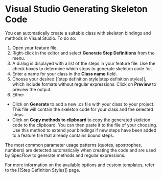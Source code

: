 # Visual Studio Generating Skeleton Code

You can automatically create a suitable class with skeleton bindings and methods in Visual Studio. To do so:

1. Open your feature file.
1. Right-click in the editor and select **Generate Step Definitions** from the menu. 
1. A dialog is displayed with a list of the steps in your feature file. Use the check boxes to determine which steps to generate skeleton code for.
1. Enter a name for your class in the **Class name** field.
1. Choose your desired [[step definition style|step definition styles]], which include formats without regular expressions. Click on **Preview** to preview the output.
1. Either  
  * Click on **Generate** to add a new .cs file with your class to your project. This file will contain the skeleton code for your class and the selected steps.  
  * Click on **Copy methods to clipboard** to copy the generated skeleton code to the clipboard. You can then paste it to the file of your choosing. Use this method to extend your bindings if new steps have been added to a feature file that already contains bound steps.

The most common parameter usage patterns (quotes, apostrophes, numbers) are detected automatically when creating the code and are used by SpecFlow to generate methods and regular expressions. 

For more information on the available options and custom templates, refer to the [[Step Definition Styles]] page.